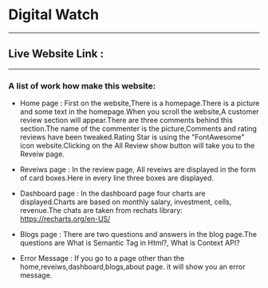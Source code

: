 # Digital Watch
***
## Live Website Link : 
***
### A list of work how make this website:

* Home page : First on the website,There is a homepage.There is a picture and some text in the homepage.When you scroll the website,A customer review section will appear.There are three comments behind this section.The name of the commenter is the picture,Comments and rating reviews have been tweaked.Rating Star is using the "FontAwesome" icon website.Clicking on the All Review show button will take you to the Reveiw page.

* Reveiws page : In the review page, All reveiws are displayed in the form of card boxes.Here in every line three boxes are displayed.

* Dashboard page : In the dashboard page four charts are displayed.Charts are based on monthly salary, investment, cells, revenue.The chats are taken from rechats library: https://recharts.org/en-US/

* Blogs page : There are two questions and answers in the blog page.The questions are What is Semantic Tag in Html?, What is Context API?

* Error Message : If you go to a page other than the home,reveiws,dashboard,blogs,about page. it will show you an error message.